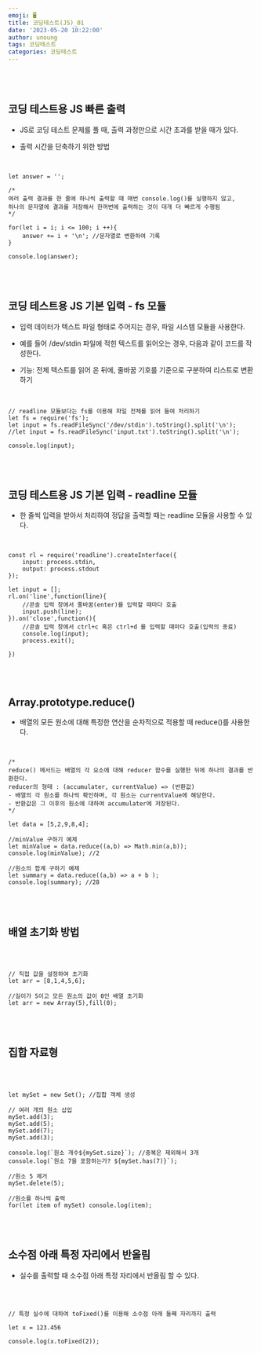 ```yaml
---
emoji: 🖥
title: 코딩테스트(JS)_01
date: '2023-05-20 10:22:00'
author: unoung
tags: 코딩테스트
categories: 코딩테스트
---
```


<br/>
<br/>

## 코딩 테스트용 JS 빠른 출력

- JS로 코딩 테스트 문제를 풀 때, 출력 과정만으로 시간 초과를 받을 때가 있다.

- 출력 시간을 단축하기 위한 방법

<br/>

```JS
let answer = '';

/*
여러 출력 결과를 한 줄에 하나씩 출력할 때 매번 console.log()를 실행하지 않고,
하나의 문자열에 결과를 저장해서 한꺼번에 출력하는 것이 대개 더 빠르게 수행됨
*/

for(let i = i; i <= 100; i ++){
    answer += i + '\n'; //문자열로 변환하여 기록
}

console.log(answer);
```

<br/>
<br/>

## 코딩 테스트용 JS 기본 입력 - fs 모듈

- 입력 데이터가 텍스트 파일 형태로 주어지는 경우, 파일 시스템 모듈을 사용한다.

- 예를 들어 /dev/stdin 파일에 적힌 텍스트를 읽어오는 경우, 다음과 같이 코드를 작성한다.

- 기능: 전체 텍스트를 읽어 온 뒤에, 줄바꿈 기호를 기준으로 구분하여 리스트로 변환하기

<br/>

```JS
// readline 모듈보다는 fs를 이용해 파일 전체를 읽어 들여 처리하기
let fs = require('fs');
let input = fs.readFileSync('/dev/stdin').toString().split('\n');
//let input = fs.readFileSync('input.txt').toString().split('\n');

console.log(input);

```

<br/>
<br/>

## 코딩 테스트용 JS 기본 입력 - readline 모듈

- 한 줄씩 입력을 받아서 처리하여 정답을 출력할 때는 readline 모듈을 사용할 수 있다.

<br/>

```JS
const rl = require('readline').createInterface({
    input: process.stdin,
    output: process.stdout
});

let input = [];
rl.on('line',function(line){
    //콘솔 입력 창에서 줄바꿈(enter)를 입력할 때마다 호출
    input.push(line);
}).on('close',function(){
    //콘솔 입력 창에서 ctrl+c 혹은 ctrl+d 를 입력할 때마다 호출(입력의 종료)
    console.log(input);
    process.exit();

})

```

<br/>
<br/>

## Array.prototype.reduce()

- 배열의 모든 원소에 대해 특정한 연산을 순차적으로 적용할 때 reduce()를 사용한다.

<br/>

```JS
/*
reduce() 메서드는 배열의 각 요소에 대해 reducer 함수를 실행한 뒤에 하나의 결과를 반환한다.
reducer의 형태 : (accumulater, currentValue) => (반환값)
- 배열의 각 원소를 하나씩 확인하며, 각 원소는 currentValue에 해당한다.
- 반환값은 그 이후의 원소에 대하여 accumulater에 저장된다.
*/

let data = [5,2,9,8,4];

//minValue 구하기 예제
let minValue = data.reduce((a,b) => Math.min(a,b));
console.log(minValue); //2

//원소의 합계 구하기 예제
let summary = data.reduce((a,b) => a + b );
console.log(summary); //28

```

<br/>
<br/>

## 배열 초기화 방법

<br/>

```JS

// 직접 값을 설정하여 초기화
let arr = [8,1,4,5,6];

//길이가 5이고 모든 원소의 값이 0인 배열 초기화
let arr = new Array(5),fill(0);

```

<br/>
<br/>

## 집합 자료형

<br/>

```JS

let mySet = new Set(); //집합 객체 생성

// 여러 개의 원소 삽입
mySet.add(3);
mySet.add(5);
mySet.add(7);
mySet.add(3);

console.log(`원소 개수${mySet.size}`); //중복은 제외해서 3개
console.log(`원소 7을 포함하는가? ${mySet.has(7)}`);

//원소 5 제거
mySet.delete(5);

//원소를 하나씩 출력
for(let item of mySet) console.log(item);

```

<br/>
<br/>

## 소수점 아래 특정 자리에서 반올림

- 실수를 출력할 때 소수점 아래 특정 자리에서 반올림 할 수 있다.

<br/>

```JS

// 특정 실수에 대하여 toFixed()를 이용해 소수점 아래 둘째 자리까지 출력

let x = 123.456

console.log(x.toFixed(2));

```

```toc

```
